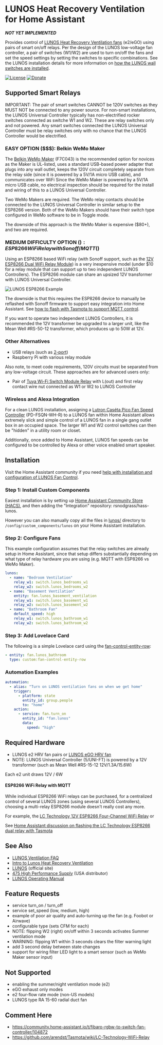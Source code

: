 # LUNOS Heat Recovery Ventilation for Home Assistant

***NOT YET IMPLEMENTED***

Provides control of [LUNOS Heat Recovery Ventilation fans](https://foursevenfive.com/blog/lunos-faq/) (e2/eGO) using pairs of smart on/off relays. Per the design of the LUNOS low-voltage fan controller, a pair of switches (W1/W2) are used to turn on/off the fans and set the speed settings by setting the switches to specific combinations. See the LUNOS installation details for more information on [how the LUNOS wall switches are installed](https://youtu.be/wQxiYQebs10?t=418).

[![License](https://img.shields.io/badge/License-Apache%202.0-blue.svg)](https://opensource.org/licenses/Apache-2.0)
[![Donate](https://img.shields.io/badge/Donate-PayPal-green.svg)](https://www.paypal.com/cgi-bin/webscr?cmd=_donations&business=WREP29UDAMB6G)

## Supported Smart Relays

IMPORTANT: The pair of smart switches CANNOT be 120V switches as they MUST NOT be connected to any power source.
For non-smart installations, the LUNOS Universal Controller typically has non-electrified rocker switches connected
as switche W1 and W2. These are relay switches only and not powered. Any smart switches connected the LUNOS Universal
Controller must be relay switches only with no chance that the LUNOS Controller would be electrified.

### EASY OPTION ($$$): Belkin WeMo Maker

The [Belkin WeMo Maker](https://www.belkin.com/uk/p/P-F7C043/) (F7C043) is the recommended option for novices as the Maker
is UL-listed, uses a standard USB-based power adapter that plugs into any wall outlet, keeps the 120V circuit completely
separate from the relay side (since it is powered by a 5V/1A micro USB cable), and communicates over WiFi
Since the WeMo Maker is powered by a 5V/1A micro USB cable, no electrical inspection should be required for the
install and wiring of this to a LUNOS Universal Controller.

Two WeMo Makers are required. The WeMo relay contacts should be connected to the LUNOS Universal Controller in
similar setup to the ESP8266 version. Both of the WeMo Makers should have their switch type configured in WeMo
software to be in Toggle mode.

The downside of this approach is the WeMo Maker is expensive ($80+), and
two are required.

### MEDIUM DIFFICULTY OPTION ($): ESP8266 WiFi Relay with Sonoff/MQTT ($)

Using an ESP8266 based WiFi relay (with Sonoff support, such as the [12V ESP8266 Dual WiFi Relay Module](https://www.banggood.com/12V-ESP8266-Dual-WiFi-Relay-Module-Internet-Of-Things-Smart-Home-Mobile-APP-Remote-Switch-p-1276094.html))
is a very inexpensive model (under $10 for a relay module that can support up to two independent LUNOS Controllers).
The ESP8266 module can share an upsized 12V transformer with LUNOS Universal Controller.

![LUNOS ESP8266 Example](https://github.com/rsnodgrass/hass-lunos/blob/master/img/lunos-esp8266.png?raw=true)

The downside is that this requires the ESP8266 device to manually be reflashed with Sonoff firmware to support
easy integration into Home Assistant.
See [how to flash with Tasmota to support MQTT control](https://community.home-assistant.io/t/diy-cheap-3-esp8266-based-wifi-relay-switch-with-mqtt/40401).

If you want to operate two independent LUNOS Controllers, it is recommended the 12V transformer be upgraded
to a larger unit, like the Mean Well #RS-50-12 transformer, which produces up to 50W at 12V.

### Other Alternatives

* USB relays (such as [2-port](https://relaypros.com/Relay/Relay/CAT_RELAY2_USB))
* Raspberry Pi with various relay module

Also note, to meet code requirements, 120V circuits must be separated from any low-voltage circuit. These approaches are for advanced users only:

* Pair of [Tuya Wi-Fi Switch Module Relay](https://smile.amazon.com/Momentary-Inching-Self-Locking-90-264V-Compatible/dp/B07ZV73ZV7/) with L(out) and first relay contact wire nut connected as W1 or W2 to LUNOS Controller

### Wireless and Alexa Integration

For a clean LUNOS installation, assigning a [Lutron Caséta Pico Fan Speed Controller](http://www.lutron.com/TechnicalDocumentLibrary/Caseta_Fan_Control_Sell_Sheet.pdf) (PD-FSQN-WH-R) to a LUNOS fan within Home Assistant allows extremely slick and simple control of a LUNOS fan in a single gang outlet box in an occupied space. The larger W1 and W2 control switches can then be "hidden" in a utility room or closet.

Additionally, once added to Home Assistant, LUNOS fan speeds can be configured to be controlled by
Alexa or other voice enabled smart speaker.

## Installation

Visit the Home Assistant community if you need [help with installation and configuration of LUNOS Fan Control]().

### Step 1: Install Custom Components

Easiest installation is by setting up [Home Assistant Community Store (HACS)](https://github.com/custom-components/hacs), and then adding the "Integration" repository: rsnodgrass/hass-lunos.

However you can also manually copy all the files in [lunos/](https://github.com/rsnodgrass/hass-lunos/custom_components/lunos) directory to `/config/custom_components/lunos` on your Home Assistant installation.

### Step 2: Configure Fans

This example configuration assumes that the relay switches are already setup in Home Assistant, since that
setup differs substantially depending on what type of relay hardware you are using (e.g. MQTT with ESP8266 vs WeMo Maker).

```yaml
lunos:
  - name: "Bedroom Ventilation"
    relay_w1: switch.lunos_bedrooms_w1
    relay_w2: switch.lunos_bedrooms_w2
  - name: "Basement Ventilation"
    entity: fan.lunos_basement_ventilation
    relay_w1: switch.lunos_basement_w1
    relay_w2: switch.lunos_basement_w2
  - name: "Bathroom Fan"
    default_speed: high
    relay_w1: switch.lunos_bathroom_w1
    relay_w2: switch.lunos_bathroom_w2
```

### Step 3: Add Lovelace Card

The following is a simple Lovelace card using the [fan-control-entity-row](https://community.home-assistant.io/t/lovelace-fan-control-entity-row/102952):

```yaml
- entity: fan.lunos_bathroom
  type: custom:fan-control-entity-row
```

### Automation Examples

```yaml
automation:
  - alias: "Turn on LUNOS ventilation fans on when we get home"
    trigger:
      - platform: state
        entity_id: group.people
        to: "home"
    action:
      - service: fan.turn_on
        entity_id: "fan.lunos"
        data:
          speed: "high"
```

## Required Hardware

* LUNOS e2 HRV fan pairs or [LUNOS eGO HRV fan](https://foursevenfive.com/blog/introducing-the-lunos-ego/)
* NOTE: LUNOS Universal Controller (5/UNI-FT) is powered by a 12V transformer (such as Mean Well #RS-15-12 12V/1.3A/15.6W)

Each e2 unit draws 12V / 6W


#### ESP8266 WiFi Relay with MQTT


While individual ESP8266 WiFi relays can be purchased, for a centralized control of several LUNOS zones (using
several LUNOS Controllers), choosing a multi-relay ESP8266 module doesn't really cost any more.

For example, the [LC Technology 12V ESP8266 Four-Channel WiFi Relay](https://www.banggood.com/DC12V-ESP8266-Four-Channel-Wifi-Relay-IOT-Smart-Home-Phone-APP-Remote-Control-Switch-p-1317255.html) or


See [Home Assistant discussion on flashing the LC Technology ESP8266 dual relay with Tasmota](https://community.home-assistant.io/t/diy-cheap-3-esp8266-based-wifi-relay-switch-with-mqtt/40401)

## See Also

* [LUNOS Ventilation FAQ](https://foursevenfive.com/blog/lunos-faq/)
* [Intro to Lunos Heat Recovery Ventilation](https://foursevenfive.com/blog/introduction-to-lunos-e-heat-recovery-ventilation/)
* [LUNOS](https://www.lunos.de/en/) (official site)
* [475 High Performance Supply](https://foursevenfive.com/lunos-e/) (USA distributor)
* [LUNOS Operating Manual](https://foursevenfive.com/content/product/ventilation/lunos_e2/operating_manual_lunos_e2.pdf)

## Feature Requests

* service turn_on / turn_off
* service set_speed (low, medium, high)
* example of poor air quality and auto-turning up the fan (e.g. Foobot or Airwave)
* configurable type (sets CFM for each)
* NOTE: flipping W2 (right) on/off within 3 seconds activates Summer ventilation mode
* WARNING: flipping W1 within 3 seconds clears the filter warning light
* add 3 second delay between state changes
* support for wiring filter LED light to a smart sensor (such as WeMo Maker sensor input)

## Not Supported

* enabling the summer/night ventilation mode (e2)
* eGO exhaust only modes
* e2 four-flow rate mode (non-US models)
* LUNOS type RA 15-60 radial duct fan

## Comment Here

* https://community.home-assistant.io/t/fibaro-rgbw-to-switch-fan-controller/104872
* https://github.com/arendst/Tasmota/wiki/LC-Technology-WiFi-Relay
